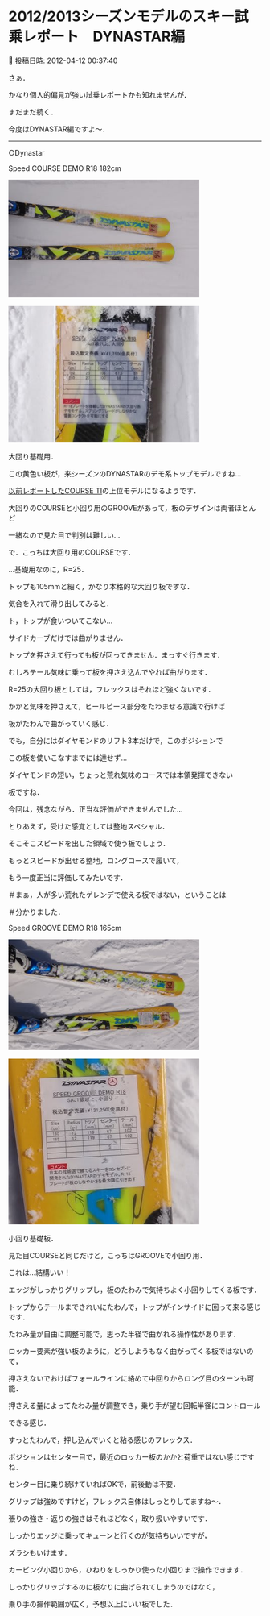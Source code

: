 # 2012/2013シーズンモデルのスキー試乗レポート　DYNASTAR編

📅 投稿日時: 2012-04-12 00:37:40

さぁ．


かなり個人的偏見が強い試乗レポートかも知れませんが．


まだまだ続く．





今度はDYNASTAR編ですよ～．


------


○Dynastar


[]()


Speed COURSE DEMO R18 182cm




![a2f12d0a031caac3e3132f898eaef0f8.jpg](images/a2f12d0a031caac3e3132f898eaef0f8.jpg)






![25cf90bae7e652a6969904b693c967fe.jpg](images/25cf90bae7e652a6969904b693c967fe.jpg)




大回り基礎用．


この黄色い板が，来シーズンのDYNASTARのデモ系トップモデルですね…


[以前レポートしたCOURSE TI](eddaf3207460282cfb063d14397faa4c1.md)の上位モデルになるようです．


大回りのCOURSEと小回り用のGROOVEがあって，板のデザインは両者ほとんど


一緒なので見た目で判別は難しい…


で．こっちは大回り用のCOURSEです．


…基礎用なのに，R=25．


トップも105mmと細く，かなり本格的な大回り板ですな．


気合を入れて滑り出してみると．


ト，トップが食いついてこない…


サイドカーブだけでは曲がりません．


トップを押さえて行っても板が回ってきません．まっすぐ行きます．


むしろテール気味に乗って板を押さえ込んでやれば曲がります．


R=25の大回り板としては，フレックスはそれほど強くないです．


かかと気味を押さえて，ヒールピース部分をたわませる意識で行けば


板がたわんで曲がっていく感じ．


でも，自分にはダイヤモンドのリフト3本だけで，このポジションで


この板を使いこなすまでには達せず…


ダイヤモンドの短い，ちょっと荒れ気味のコースでは本領発揮できない


板ですね．


今回は，残念ながら．正当な評価ができませんでした…


とりあえず，受けた感覚としては整地スペシャル．


そこそこスピードを出した領域で使う板でしょう．


もっとスピードが出せる整地，ロングコースで履いて，


もう一度正当に評価してみたいです．


＃まぁ，人が多い荒れたゲレンデで使える板ではない，ということは


＃分かりました．





[]()


Speed GROOVE DEMO R18 165cm




![1a95c844e9fa40da666ef69fe55c1c5f.jpg](images/1a95c844e9fa40da666ef69fe55c1c5f.jpg)






![1ba4f257653db69ebfd9fd2936686dda.jpg](images/1ba4f257653db69ebfd9fd2936686dda.jpg)




小回り基礎板．


見た目COURSEと同じだけど，こっちはGROOVEで小回り用．


これは…結構いい！


エッジがしっかりグリップし，板のたわみで気持ちよく小回りしてくる板です．


トップからテールまできれいにたわんで，トップがインサイドに回って来る感じです．


たわみ量が自由に調整可能で，思った半径で曲がれる操作性があります．


ロッカー要素が強い板のように，どうしようもなく曲がってくる板ではないので，


押さえないでおけばフォールラインに絡めて中回りからロング目のターンも可能．


押さえる量によってたわみ量が調整でき，乗り手が望む回転半径にコントロール


できる感じ．


すっとたわんで，押し込んでいくと粘る感じのフレックス．


ポジションはセンター目で，最近のロッカー板のかかと荷重ではない感じですね．


センター目に乗り続けていればOKで，前後動は不要．


グリップは強めですけど，フレックス自体はしっとりしてますね～．


張りの強さ・返りの強さはそれほどなく，取り扱いやすいです．


しっかりエッジに乗ってキューンと行くのが気持ちいいですが，


ズラシもいけます．


カービング小回りから，ひねりをしっかり使った小回りまで操作できます．


しっかりグリップするのに板なりに曲げられてしまうのではなく，


乗り手の操作範囲が広く，予想以上にいい板でした．
